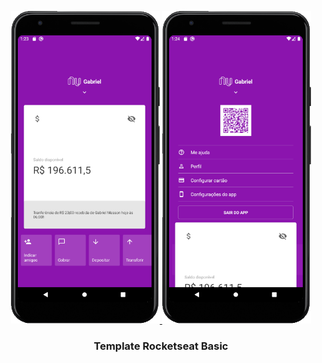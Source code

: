 <p align="center">
  <a href="https://github.com/gmass0n/nubank">
    <img src="./.github/nubank_main.png" alt="Main" height="500">
    <img src="./.github/nubank_menu.png" alt="Main" height="500">
  </a>

  <h3 align="center">Template Rocketseat Basic</h3>
</p>

